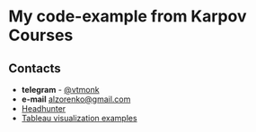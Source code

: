 # My code-example from Karpov Courses

## Contacts
* **telegram** - [@vtmonk](https://t.me/vtmonk)
* **e-mail** alzorenko@gmail.com
* [Headhunter](https://krasnodar.hh.ru/applicant/resumes/view?resume=dc256d40ff008b8b2c0039ed1f736563726574)
* [Tableau visualization examples](https://https://public.tableau.com/app/profile/vtmonk#!/?newProfile=&activeTab=0)
